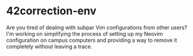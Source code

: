 # 42correction-env
Are you tired of dealing with subpar Vim configurations from other users?  
I'm working on simplifying the process of setting up my Neovim configuration on campus computers and providing a way to remove it completely without leaving a trace.
